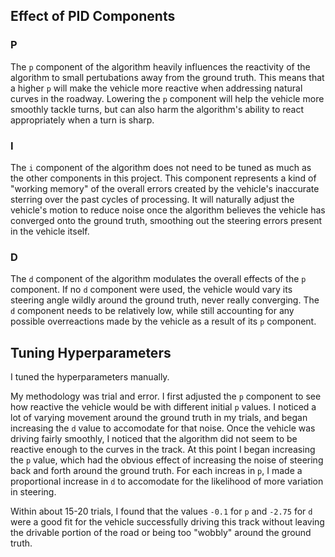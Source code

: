 ## Effect of PID Components

### P

The `p` component of the algorithm heavily influences the reactivity of the algorithm to small pertubations away from the ground truth. This means that a higher `p` will make the vehicle more reactive when addressing natural curves in the roadway. Lowering the `p` component will help the vehicle more smoothly tackle turns, but can also harm the algorithm's ability to react appropriately when a turn is sharp.

### I

The `i` component of the algorithm does not need to be tuned as much as the other components in this project. This component represents a kind of "working memory" of the overall errors created by the vehicle's inaccurate sterring over the past cycles of processing. It will naturally adjust the vehicle's motion to reduce noise once the algorithm believes the vehicle has converged onto the ground truth, smoothing out the steering errors present in the vehicle itself.

### D

The `d` component of the algorithm modulates the overall effects of the `p` component. If no `d` component were used, the vehicle would vary its steering angle wildly around the ground truth, never really converging. The `d` component needs to be relatively low, while still accounting for any possible overreactions made by the vehicle as a result of its `p` component.

## Tuning Hyperparameters

I tuned the hyperparameters manually.

My methodology was trial and error. I first adjusted the `p` component to see how reactive the vehicle would be with different initial `p` values. I noticed a lot of varying movement around the ground truth in my trials, and began increasing the `d` value to accomodate for that noise. Once the vehicle was driving fairly smoothly, I noticed that the algorithm did not seem to be reactive enough to the curves in the track. At this point I began increasing the `p` value, which had the obvious effect of increasing the noise of steering back and forth around the ground truth. For each increas in `p`, I made a proportional increase in `d` to accomodate for the likelihood of more variation in steering.

Within about 15-20 trials, I found that the values `-0.1` for `p` and `-2.75` for `d` were a good fit for the vehicle successfully driving this track without leaving the drivable portion of the road or being too "wobbly" around the ground truth.
